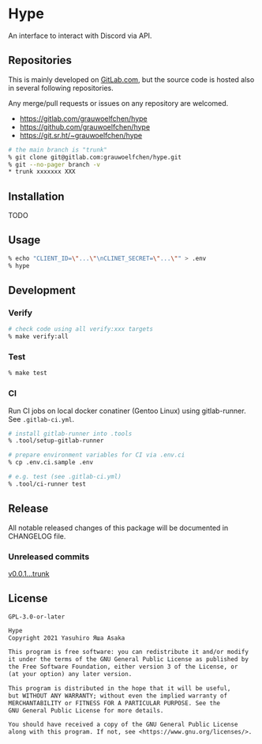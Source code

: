 # Hype

An interface to interact with Discord via API.

## Repositories

This is mainly developed on [GitLab.com](
https://gitlab.com/grauwoelfchen/hype), but the source code is hosted also
in several following repositories.

Any merge/pull requests or issues on any repository are welcomed.

* https://gitlab.com/grauwoelfchen/hype
* https://github.com/grauwoelfchen/hype
* https://git.sr.ht/~grauwoelfchen/hype

```zsh
# the main branch is "trunk"
% git clone git@gitlab.com:grauwoelfchen/hype.git
% git --no-pager branch -v
* trunk xxxxxxx XXX
```

## Installation

TODO

## Usage

```zsh
% echo "CLIENT_ID=\"...\"\nCLINET_SECRET=\"...\"" > .env
% hype
```

## Development

### Verify

```zsh
# check code using all verify:xxx targets
% make verify:all
```

### Test

```zsh
% make test
```

### CI

Run CI jobs on local docker conatiner (Gentoo Linux) using gitlab-runner.  
See `.gitlab-ci.yml`.


```zsh
# install gitlab-runner into .tools
% .tool/setup-gitlab-runner

# prepare environment variables for CI via .env.ci
% cp .env.ci.sample .env

# e.g. test (see .gitlab-ci.yml)
% .tool/ci-runner test
```


## Release

All notable released changes of this package will be documented in CHANGELOG
file.

### Unreleased commits

[v0.0.1...trunk](
https://gitlab.com/grauwoelfchen/hype/compare/v0.0.1...trunk)


## License

`GPL-3.0-or-later`

```txt
Hype
Copyright 2021 Yasuhiro Яша Asaka

This program is free software: you can redistribute it and/or modify
it under the terms of the GNU General Public License as published by
the Free Software Foundation, either version 3 of the License, or
(at your option) any later version.

This program is distributed in the hope that it will be useful,
but WITHOUT ANY WARRANTY; without even the implied warranty of
MERCHANTABILITY or FITNESS FOR A PARTICULAR PURPOSE. See the
GNU General Public License for more details.

You should have received a copy of the GNU General Public License
along with this program. If not, see <https://www.gnu.org/licenses/>.
```
